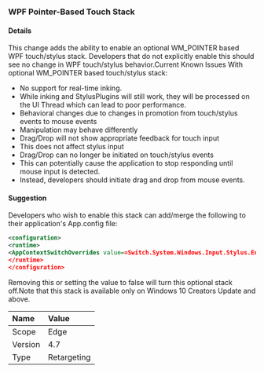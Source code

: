 ### WPF Pointer-Based Touch Stack

#### Details

This change adds the ability to enable an optional WM_POINTER based WPF touch/stylus stack.  Developers that do not explicitly enable this should see no change in WPF touch/stylus behavior.Current Known Issues With optional WM_POINTER based touch/stylus stack:

- No support for real-time inking.
- While inking and StylusPlugins will still work, they will be processed on the UI Thread which can lead to poor performance.
- Behavioral changes due to changes in promotion from touch/stylus events to mouse events
- Manipulation may behave differently
- Drag/Drop will not show appropriate feedback for touch input
- This does not affect stylus input
- Drag/Drop can no longer be initiated on touch/stylus events
- This can potentially cause the application to stop responding until mouse input is detected.
- Instead, developers should initiate drag and drop from mouse events.

#### Suggestion

Developers who wish to enable this stack can add/merge the following to their application's App.config file:

```xml
<configuration>
<runtime>
<AppContextSwitchOverrides value==Switch.System.Windows.Input.Stylus.EnablePointerSupport=true=/>
</runtime>
</configuration>
```

Removing this or setting the value to false will turn this optional stack off.Note that this stack is available only on Windows 10 Creators Update and above.

| Name    | Value       |
|:--------|:------------|
| Scope   | Edge        |
| Version | 4.7         |
| Type    | Retargeting |
